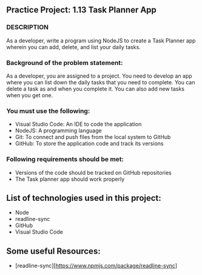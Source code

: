 
## Practice Project: 1.13 Task Planner App
### DESCRIPTION
As a developer, write a program using NodeJS to create a Task Planner app wherein you can add, delete, and list your daily tasks.
### Background of the problem statement:
As a developer, you are assigned to a project. You need to develop an app where you can list down the daily tasks that you need to complete. You can delete a task as and when you complete it. You can also add new tasks when you get one.
### You must use the following:
 - Visual Studio Code: An IDE to code the application
 - NodeJS: A programming language
 - Git: To connect and push files from the local system to GitHub
 - GitHub: To store the application code and track its versions
### Following requirements should be met:
- Versions of the code should be tracked on GitHub repositories
- The Task planner app should work properly

## List of technologies used in this project:
- Node
- readline-sync
- GitHub
- Visual Studio Code

## Some useful Resources:


- [readline-sync][https://www.npmjs.com/package/readline-sync]
